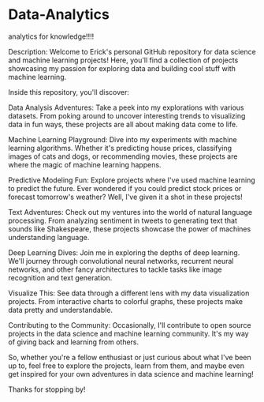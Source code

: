 # Data-Analytics
analytics for knowledge!!!!

Description:
Welcome to Erick's personal GitHub repository for data science and machine learning projects! Here, you'll find a collection of projects showcasing my passion for exploring data and building cool stuff with machine learning.

Inside this repository, you'll discover:

Data Analysis Adventures: Take a peek into my explorations with various datasets. From poking around to uncover interesting trends to visualizing data in fun ways, these projects are all about making data come to life.

Machine Learning Playground: Dive into my experiments with machine learning algorithms. Whether it's predicting house prices, classifying images of cats and dogs, or recommending movies, these projects are where the magic of machine learning happens.

Predictive Modeling Fun: Explore projects where I've used machine learning to predict the future. Ever wondered if you could predict stock prices or forecast tomorrow's weather? Well, I've given it a shot in these projects!

Text Adventures: Check out my ventures into the world of natural language processing. From analyzing sentiment in tweets to generating text that sounds like Shakespeare, these projects showcase the power of machines understanding language.

Deep Learning Dives: Join me in exploring the depths of deep learning. We'll journey through convolutional neural networks, recurrent neural networks, and other fancy architectures to tackle tasks like image recognition and text generation.

Visualize This: See data through a different lens with my data visualization projects. From interactive charts to colorful graphs, these projects make data pretty and understandable.

Contributing to the Community: Occasionally, I'll contribute to open source projects in the data science and machine learning community. It's my way of giving back and learning from others.

So, whether you're a fellow enthusiast or just curious about what I've been up to, feel free to explore the projects, learn from them, and maybe even get inspired for your own adventures in data science and machine learning!

Thanks for stopping by!
